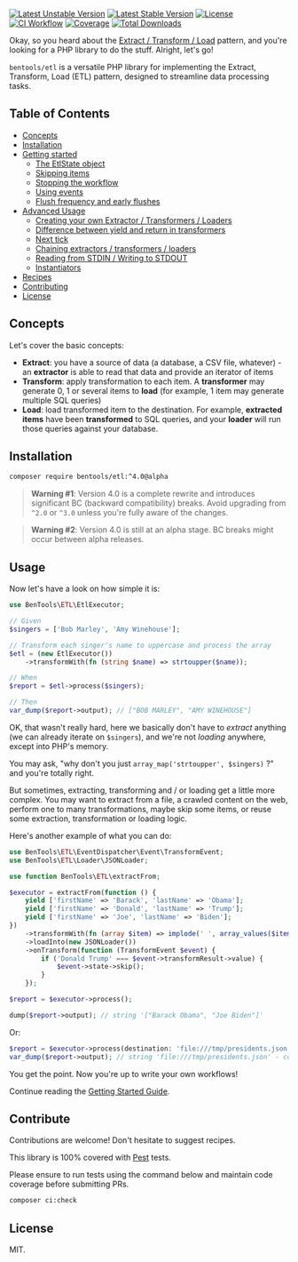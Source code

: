 [![Latest Unstable Version](http://poser.pugx.org/bentools/etl/v/unstable)](https://packagist.org/packages/bentools/etl)
[![Latest Stable Version](https://poser.pugx.org/bentools/etl/v/stable)](https://packagist.org/packages/bentools/etl)
[![License](https://poser.pugx.org/bentools/etl/license)](https://packagist.org/packages/bentools/etl)
[![CI Workflow](https://github.com/bpolaszek/bentools-etl/actions/workflows/ci.yml/badge.svg)](https://github.com/bpolaszek/bentools-etl/actions/workflows/ci.yml)
[![Coverage](https://codecov.io/gh/bpolaszek/bentools-etl/branch/master/graph/badge.svg?token=L5ulTaymbt)](https://codecov.io/gh/bpolaszek/bentools-etl)
[![Total Downloads](https://poser.pugx.org/bentools/etl/downloads)](https://packagist.org/packages/bentools/etl)

Okay, so you heard about the [Extract / Transform / Load](https://en.wikipedia.org/wiki/Extract,_transform,_load) pattern,
and you're looking for a PHP library to do the stuff. Alright, let's go!

`bentools/etl` is a versatile PHP library for implementing the Extract, Transform, Load (ETL) pattern, designed to streamline data processing tasks.

Table of Contents
-----------------

- [Concepts](#concepts)
- [Installation](#installation)
- [Getting started](#usage)
  - [The EtlState object](doc/getting-started.md#the-etlstate-object)
  - [Skipping items](doc/getting-started.md#skipping-items)
  - [Stopping the workflow](doc/getting-started.md#stopping-the-workflow)
  - [Using events](doc/getting-started.md#using-events)
  - [Flush frequency and early flushes](doc/getting-started.md#flush-frequency-and-early-flushes)
- [Advanced Usage](doc/advanced_usage.md)
    - [Creating your own Extractor / Transformers / Loaders](doc/advanced_usage.md#creating-your-own-extractor--transformers--loaders)
    - [Difference between yield and return in transformers](doc/advanced_usage.md#difference-between-yield-and-return-in-transformers)
    - [Next tick](doc/advanced_usage.md#next-tick)
    - [Chaining extractors / transformers / loaders](doc/advanced_usage.md#chaining-extractors--transformers--loaders)
    - [Reading from STDIN / Writing to STDOUT](doc/advanced_usage.md#reading-from-stdin--writing-to-stdout)
    - [Instantiators](doc/advanced_usage.md#instantiators)
- [Recipes](doc/recipes.md)
- [Contributing](#contribute)
- [License](#license)

Concepts
--------

Let's cover the basic concepts:
- **Extract**: you have a source of data (a database, a CSV file, whatever) - an **extractor** is able to read that data and provide an iterator of items
- **Transform**: apply transformation to each item. A **transformer** may generate 0, 1 or several items to **load** (for example, 1 item may generate multiple SQL queries)
- **Load**: load transformed item to the destination. For example, **extracted items** have been **transformed** to SQL queries, and your **loader** will run those queries against your database.

Installation
------------

```bash
composer require bentools/etl:^4.0@alpha
```

> **Warning #1**: Version 4.0 is a complete rewrite and introduces significant BC (backward compatibility) breaks.
> Avoid upgrading from `^2.0` or `^3.0` unless you're fully aware of the changes.

> **Warning #2**: Version 4.0 is still at an alpha stage. BC breaks might occur between alpha releases.

Usage
-----

Now let's have a look on how simple it is:

```php
use BenTools\ETL\EtlExecutor;

// Given
$singers = ['Bob Marley', 'Amy Winehouse'];

// Transform each singer's name to uppercase and process the array
$etl = (new EtlExecutor())
    ->transformWith(fn (string $name) => strtoupper($name));

// When
$report = $etl->process($singers);

// Then
var_dump($report->output); // ["BOB MARLEY", "AMY WINEHOUSE"]
```

OK, that wasn't really hard, here we basically don't have to _extract_ anything (we can already iterate on `$singers`),
and we're not _loading_ anywhere, except into PHP's memory. 

You may ask, "why don't you just `array_map('strtoupper', $singers)` ?" and you're totally right.

But sometimes, extracting, transforming and / or loading get a little more complex. 
You may want to extract from a file, a crawled content on the web, perform one to many transformations, maybe skip some items,
or reuse some extraction, transformation or loading logic.

Here's another example of what you can do:

```php
use BenTools\ETL\EventDispatcher\Event\TransformEvent;
use BenTools\ETL\Loader\JSONLoader;

use function BenTools\ETL\extractFrom;

$executor = extractFrom(function () {
    yield ['firstName' => 'Barack', 'lastName' => 'Obama'];
    yield ['firstName' => 'Donald', 'lastName' => 'Trump'];
    yield ['firstName' => 'Joe', 'lastName' => 'Biden'];
})
    ->transformWith(fn (array $item) => implode(' ', array_values($item)))
    ->loadInto(new JSONLoader())
    ->onTransform(function (TransformEvent $event) {
        if ('Donald Trump' === $event->transformResult->value) {
            $event->state->skip();
        }
    });

$report = $executor->process();

dump($report->output); // string '["Barack Obama", "Joe Biden"]'
```

Or: 

```php
$report = $executor->process(destination: 'file:///tmp/presidents.json');
var_dump($report->output); // string 'file:///tmp/presidents.json' - content has been written here
```

You get the point. Now you're up to write your own workflows! 

Continue reading the [Getting Started Guide](doc/getting-started.md).

Contribute
----------

Contributions are welcome! Don't hesitate to suggest recipes.

This library is 100% covered with [Pest](https://pestphp.com) tests.

Please ensure to run tests using the command below and maintain code coverage before submitting PRs.

```bash
composer ci:check
```

License
-------

MIT.
